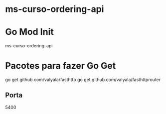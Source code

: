 # ms-curso-ordering-api

# Go Mod Init

ms-curso-ordering-api

# Pacotes para fazer Go Get
go get github.com/valyala/fasthttp
go get github.com/valyala/fasthttprouter


## Porta
5400



